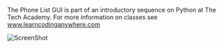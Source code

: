 The Phone List GUI is part of an introductory sequence on Python at The Tech Academy.
For more information on classes see www.learncodinganywhere.com

![ScreenShot](https://raw.github.com/adabat64/techacademy/blob/master/Python/Phone%20List%20GUI/Screenshot.png)
